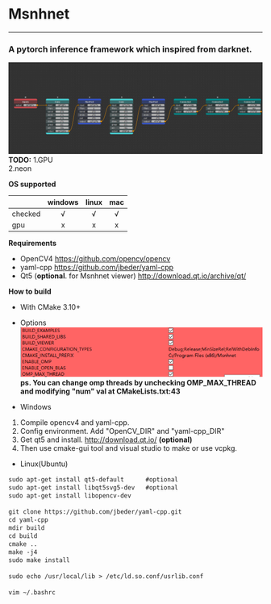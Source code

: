 # Msnhnet

---

###  A pytorch inference framework which inspired from darknet.

![](readme_imgs/msnhnetviewer.png)
**TODO:**
1.GPU</br>
2.neon</br>

**OS supported**

| |windows|linux|mac|
|---|---|---|---|
|checked|<center>√</center>|<center>√</center>|<center>√</center>|
|gpu|<center>x</center>|<center>x</center>|<center>x</center>|

**Requirements**
  * OpenCV4 https://github.com/opencv/opencv
  * yaml-cpp https://github.com/jbeder/yaml-cpp
  * Qt5 (**optional**. for Msnhnet viewer) http://download.qt.io/archive/qt/

**How to build**
- With CMake 3.10+
- Options</br>
![](readme_imgs/cmake_option.png)
**ps. You can change omp threads by unchecking OMP_MAX_THREAD and modifying "num" val at CMakeLists.txt:43** </br>

- Windows
1. Compile opencv4 and yaml-cpp.
2. Config environment. Add "OpenCV_DIR" and "yaml-cpp_DIR" 
3. Get qt5 and install. http://download.qt.io/ **(optional)**
4. Then use cmake-gui tool and visual studio to make or use vcpkg.

- Linux(Ubuntu)
```
sudo apt-get install qt5-default      #optional
sudo apt-get install libqt5svg5-dev   #optional
sudo apt-get install libopencv-dev

git clone https://github.com/jbeder/yaml-cpp.git
cd yaml-cpp
mdir build 
cd build 
cmake ..
make -j4
sudo make install 

sudo echo /usr/local/lib > /etc/ld.so.conf/usrlib.conf

vim ~/.bashrc

```